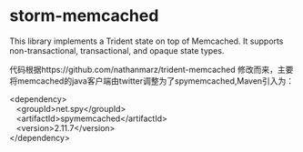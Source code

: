 # storm-memcached
This library implements a Trident state on top of Memcached. It supports non-transactional, transactional, and opaque state types.

代码根据https://github.com/nathanmarz/trident-memcached 修改而来，主要将memcached的java客户端由twitter调整为了spymemcached,Maven引入为：

&lt;dependency&gt;<br/>
&nbsp;&nbsp;  &lt;groupId&gt;net.spy&lt;/groupId&gt;<br/>
&nbsp;&nbsp;  &lt;artifactId&gt;spymemcached&lt;/artifactId&gt;<br/>
&nbsp;&nbsp;  &lt;version&gt;2.11.7&lt;/version&gt;<br/>
&lt;/dependency&gt;

